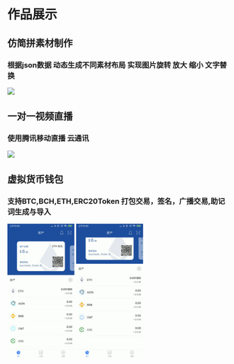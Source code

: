 # 作品展示
## 仿简拼素材制作
### 根据json数据 动态生成不同素材布局 实现图片旋转 放大 缩小 文字替换
> 
<img src="img/sczz.gif" width="30%">

## 一对一视频直播
### 使用腾讯移动直播 云通讯
> 
<img src="img/zb.gif" width="30%">

## 虚拟货币钱包
### 支持BTC,BCH,ETH,ERC20Token 打包交易，签名，广播交易,助记词生成与导入
>
<img src="img/wallet.gif" width="30%">

<img src="img/hq.gif" width="30%">
